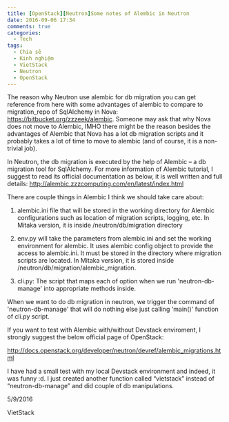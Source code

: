```yaml
---
title: [OpenStack][Neutron]Some notes of Alembic in Neutron
date: 2016-09-06 17:34
comments: true
categories: 
  - Tech
tags: 
  - Chia sẻ
  - Kinh nghiệm
  - VietStack
  - Neutron
  - OpenStack
---
```

The reason why Neutron use alembic for db migration you can get reference from here with some advantages of alembic to compare to migration_repo of SqlAlchemy in Nova: <a href="https://bitbucket.org/zzzeek/alembic">https://bitbucket.org/zzzeek/alembic</a>. Someone may ask that why Nova does not move to Alembic, IMHO there might be the reason besides the advantages of Alembic that Nova has a lot db migration scripts and it probably takes a lot of time to move to alembic (and of course, it is a non-trivial job).

In Neutron, the db migration is executed by the help of Alembic – a db migration tool for SqlAlchemy. For more information of Alembic tutorial, I suggest to read its official documentation as below, it is well written and full details: <a href="http://alembic.zzzcomputing.com/en/latest/index.html">http://alembic.zzzcomputing.com/en/latest/index.html</a>

There are couple things in Alembic I think we should take care about:

<ol>
<li>alembic.ini file that will be stored in the working directory for Alembic configurations such as location of migration scripts, logging, etc. In Mitaka version, it is inside /neutron/db/migration directory</p></li>
<li>env.py will take the parameters from alembic.ini and set the working environment for alembic. It uses alembic config object to provide the access to alembic.ini. It must be stored in the directory where migration scripts are located. In Mitaka version, it is stored inside /neutron/db/migration/alembic_migration.</p></li>
<li><p>cli.py: The script that maps each of option when we run 'neutron-db-manage' into appropriate methods inside.</p></li>
</ol>

<p>When we want to do db migration in neutron, we trigger the command of 'neutron-db-manage' that will do nothing else just calling 'main()' function of cli.py script.

If you want to test with Alembic with/without Devstack enviroment, I strongly suggest the below official page of OpenStack:

<a href="http://docs.openstack.org/developer/neutron/devref/alembic_migrations.html">http://docs.openstack.org/developer/neutron/devref/alembic_migrations.html</a>

I have had a small test with my local Devstack environment and indeed, it was funny :d. I just created another function called “vietstack” instead of “neutron-db-manage” and did couple of db manipulations.

5/9/2016

VietStack

